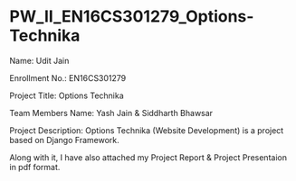 # PW_II_EN16CS301279_Options-Technika

Name:                   Udit Jain

Enrollment No.:         EN16CS301279

Project Title:          Options Technika

Team Members Name:      Yash Jain & Siddharth Bhawsar

Project Description:    Options Technika (Website Development) is a project based on Django Framework.


Along with it, I have also attached my Project Report & Project Presentaion in pdf format.

